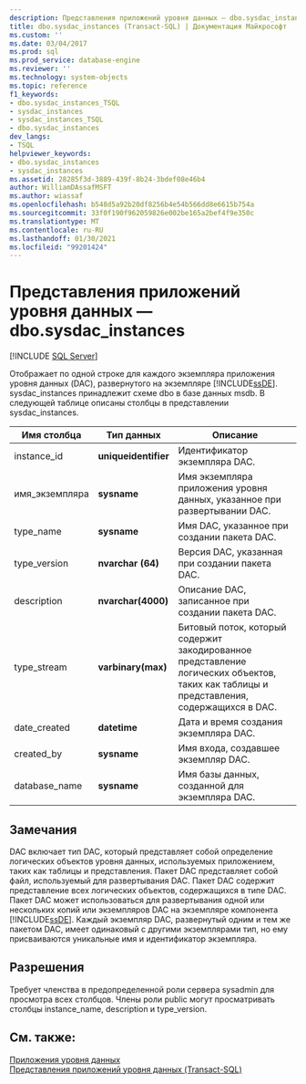 ```yaml
---
description: Представления приложений уровня данных — dbo.sysdac_instances
title: dbo.sysdac_instances (Transact-SQL) | Документация Майкрософт
ms.custom: ''
ms.date: 03/04/2017
ms.prod: sql
ms.prod_service: database-engine
ms.reviewer: ''
ms.technology: system-objects
ms.topic: reference
f1_keywords:
- dbo.sysdac_instances_TSQL
- sysdac_instances
- sysdac_instances_TSQL
- dbo.sysdac_instances
dev_langs:
- TSQL
helpviewer_keywords:
- dbo.sysdac_instances
- sysdac_instances
ms.assetid: 28285f3d-3889-439f-8b24-3bdef08e46b4
author: WilliamDAssafMSFT
ms.author: wiassaf
ms.openlocfilehash: b548d5a92b20df8256b4e54b566dd8e6615b754a
ms.sourcegitcommit: 33f0f190f962059826e002be165a2bef4f9e350c
ms.translationtype: MT
ms.contentlocale: ru-RU
ms.lasthandoff: 01/30/2021
ms.locfileid: "99201424"
---
```

# <a name="data-tier-application-views---dbosysdac_instances"></a>Представления приложений уровня данных — dbo.sysdac_instances
 [!INCLUDE [SQL Server](../../includes/applies-to-version/sqlserver.md)]

  Отображает по одной строке для каждого экземпляра приложения уровня данных (DAC), развернутого на экземпляре [!INCLUDE[ssDE](../../includes/ssde-md.md)]. sysdac_instances принадлежит схеме dbo в базе данных msdb. В следующей таблице описаны столбцы в представлении sysdac_instances.  
  
|Имя столбца|Тип данных|Описание|  
|-----------------|---------------|-----------------|  
|instance_id|**uniqueidentifier**|Идентификатор экземпляра DAC.|  
|имя_экземпляра|**sysname**|Имя экземпляра приложения уровня данных, указанное при развертывании DAC.|  
|type_name|**sysname**|Имя DAC, указанное при создании пакета DAC.|  
|type_version|**nvarchar (64)**|Версия DAC, указанная при создании пакета DAC.|  
|description|**nvarchar(4000)**|Описание DAC, записанное при создании пакета DAC.|  
|type_stream|**varbinary(max)**|Битовый поток, который содержит закодированное представление логических объектов, таких как таблицы и представления, содержащихся в DAC.|  
|date_created|**datetime**|Дата и время создания экземпляра DAC.|  
|created_by|**sysname**|Имя входа, создавшее экземпляр DAC.|  
|database_name|**sysname**|Имя базы данных, созданной для экземпляра DAC.|  
  
## <a name="remarks"></a>Замечания  
 DAC включает тип DAC, который представляет собой определение логических объектов уровня данных, используемых приложением, таких как таблицы и представления. Пакет DAC представляет собой файл, используемый для развертывания DAC. Пакет DAC содержит представление всех логических объектов, содержащихся в типе DAC. Пакет DAC может использоваться для развертывания одной или нескольких копий или экземпляров DAC на экземпляре компонента [!INCLUDE[ssDE](../../includes/ssde-md.md)]. Каждый экземпляр DAC, развернутый одним и тем же пакетом DAC, имеет одинаковый с другими экземплярами тип, но ему присваиваются уникальные имя и идентификатор экземпляра.  
  
## <a name="permissions"></a>Разрешения  
 Требует членства в предопределенной роли сервера sysadmin для просмотра всех столбцов. Члены роли public могут просматривать столбцы instance_name, description и type_version.  
  
## <a name="see-also"></a>См. также:  
 [Приложения уровня данных](../../relational-databases/data-tier-applications/data-tier-applications.md)   
 [Представления приложений уровня данных &#40;Transact-SQL&#41;]()  
  
